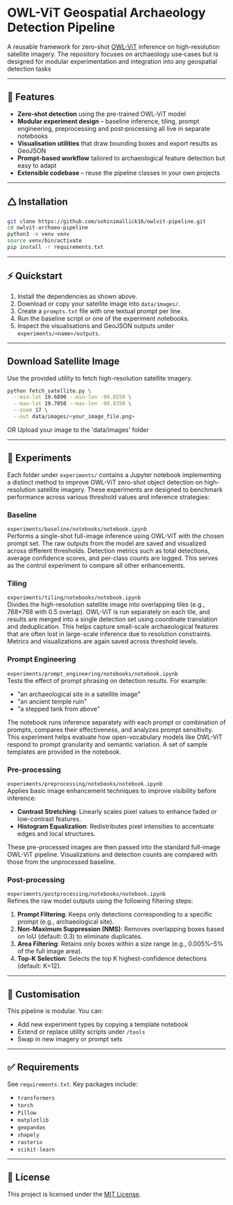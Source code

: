 # OWL-ViT Geospatial Archaeology Detection Pipeline

A reusable framework for zero-shot [OWL-ViT](https://huggingface.co/google/owlvit-base-patch32) inference on high-resolution satellite imagery. The repository focuses on archaeology use‑cases but is designed for modular experimentation and integration into any geospatial detection tasks

---

## 🔧 Features

* **Zero-shot detection** using the pre-trained OWL‑ViT model
* **Modular experiment design** – baseline inference, tiling, prompt engineering, preprocessing and post‑processing all live in separate notebooks
* **Visualisation utilities** that draw bounding boxes and export results as GeoJSON
* **Prompt-based workflow** tailored to archaeological feature detection but easy to adapt
* **Extensible codebase** – reuse the pipeline classes in your own projects

---

## 🛆 Installation

```bash
git clone https://github.com/sohinimallick16/owlvit-pipeline.git
cd owlvit-archaeo-pipeline
python3 -m venv venv
source venv/bin/activate
pip install -r requirements.txt
```

---

## ⚡ Quickstart

1. Install the dependencies as shown above.
2. Download or copy your satellite image into `data/images/`.
3. Create a `prompts.txt` file with one textual prompt per line.
4. Run the baseline script or one of the experiment notebooks.
5. Inspect the visualisations and GeoJSON outputs under `experiments/<name>/outputs`.

---

## Download Satellite Image

Use the provided utility to fetch high-resolution satellite imagery.

```bash
python fetch_satellite.py \
  --min-lat 19.6890 --min-lon -98.8550 \
  --max-lat 19.7050 --max-lon -98.8350 \
  --zoom 17 \
  --out data/images/<your_image_file.png>
```

OR Upload your image to the 'data/images' folder

---

## 📓 Experiments

Each folder under `experiments/` contains a Jupyter notebook implementing a distinct method to improve OWL-ViT zero-shot object detection on high-resolution satellite imagery. These experiments are designed to benchmark performance across various threshold values and inference strategies:


### **Baseline**  
`experiments/baseline/notebooks/notebook.ipynb`  
Performs a single-shot full-image inference using OWL-ViT with the chosen prompt set. The raw outputs from the model are saved and visualized across different thresholds. Detection metrics such as total detections, average confidence scores, and per-class counts are logged. This serves as the control experiment to compare all other enhancements.

### **Tiling**  
`experiments/tiling/notebooks/notebook.ipynb`  
Divides the high-resolution satellite image into overlapping tiles (e.g., 768×768 with 0.5 overlap). OWL-ViT is run separately on each tile, and results are merged into a single detection set using coordinate translation and deduplication. This helps capture small-scale archaeological features that are often lost in large-scale inference due to resolution constraints. Metrics and visualizations are again saved across threshold levels.

### **Prompt Engineering**  
`experiments/prompt_engineering/notebooks/notebook.ipynb`  
Tests the effect of prompt phrasing on detection results. For example:
- "an archaeological site in a satellite image"
- "an ancient temple ruin"
- "a stepped tank from above"

The notebook runs inference separately with each prompt or combination of prompts, compares their effectiveness, and analyzes prompt sensitivity. This experiment helps evaluate how open-vocabulary models like OWL-ViT respond to prompt granularity and semantic variation. A set of sample templates are provided in the notebook.

### **Pre-processing**  
`experiments/preprocessing/notebooks/notebook.ipynb`  
Applies basic image enhancement techniques to improve visibility before inference:
- **Contrast Stretching**: Linearly scales pixel values to enhance faded or low-contrast features.
- **Histogram Equalization**: Redistributes pixel intensities to accentuate edges and local structures.
  
These pre-processed images are then passed into the standard full-image OWL-ViT pipeline. Visualizations and detection counts are compared with those from the unprocessed baseline.

### **Post-processing**  
`experiments/postprocessing/notebooks/notebook.ipynb`  
Refines the raw model outputs using the following filtering steps:
1. **Prompt Filtering**: Keeps only detections corresponding to a specific prompt (e.g., archaeological site).
2. **Non-Maximum Suppression (NMS)**: Removes overlapping boxes based on IoU (default: 0.3) to eliminate duplicates.
3. **Area Filtering**: Retains only boxes within a size range (e.g., 0.005%–5% of the full image area).
4. **Top-K Selection**: Selects the top K highest-confidence detections (default: K=12).

---

## 🧪 Customisation

This pipeline is modular. You can:

* Add new experiment types by copying a template notebook
* Extend or replace utility scripts under `/tools`
* Swap in new imagery or prompt sets

---

## ✅ Requirements

See `requirements.txt`. Key packages include:

* `transformers`
* `torch`
* `Pillow`
* `matplotlib`
* `geopandas`
* `shapely`
* `rasterio` 
* `scikit-learn`

---

## 📄 License

This project is licensed under the [MIT License](LICENSE).
